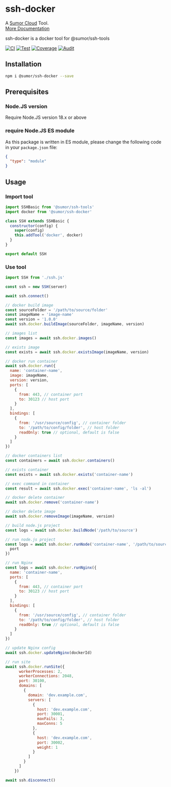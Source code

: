 # ssh-docker

A [Sumor Cloud](https://sumor.cloud) Tool.  
[More Documentation](https://sumor.cloud/ssh-docker)

ssh-docker is a docker tool for @sumor/ssh-tools

[![CI](https://github.com/sumor-cloud/ssh-docker/actions/workflows/ci.yml/badge.svg)](https://github.com/sumor-cloud/ssh-docker/actions/workflows/ci.yml)
[![Test](https://github.com/sumor-cloud/ssh-docker/actions/workflows/ut.yml/badge.svg)](https://github.com/sumor-cloud/ssh-docker/actions/workflows/ut.yml)
[![Coverage](https://github.com/sumor-cloud/ssh-docker/actions/workflows/coverage.yml/badge.svg)](https://github.com/sumor-cloud/ssh-docker/actions/workflows/coverage.yml)
[![Audit](https://github.com/sumor-cloud/ssh-docker/actions/workflows/audit.yml/badge.svg)](https://github.com/sumor-cloud/ssh-docker/actions/workflows/audit.yml)

## Installation

```bash
npm i @sumor/ssh-docker --save
```

## Prerequisites

### Node.JS version

Require Node.JS version 18.x or above

### require Node.JS ES module

As this package is written in ES module,
please change the following code in your `package.json` file:

```json
{
  "type": "module"
}
```

## Usage

### Import tool

```js
import SSHBasic from '@sumor/ssh-tools'
import docker from '@sumor/ssh-docker'

class SSH extends SSHBasic {
  constructor(config) {
    super(config)
    this.addTool('docker', docker)
  }
}

export default SSH
```

### Use tool

```js
import SSH from './ssh.js'

const ssh = new SSH(server)

await ssh.connect()

// docker build image
const sourceFolder = '/path/to/source/folder'
const imageName = 'image-name'
const version = '1.0.0'
await ssh.docker.buildImage(sourceFolder, imageName, version)

// images list
const images = await ssh.docker.images()

// exists image
const exists = await ssh.docker.existsImage(imageName, version)

// docker run container
await ssh.docker.run({
  name: 'container-name',
  image: imageName,
  version: version,
  ports: [
    {
      from: 443, // container port
      to: 30123 // host port
    }
  ],
  bindings: [
    {
      from: '/usr/source/config', // container folder
      to: '/path/to/config/folder', // host folder
      readOnly: true // optional, default is false
    }
  ]
})

// docker containers list
const containers = await ssh.docker.containers()

// exists container
const exists = await ssh.docker.exists('container-name')

// exec command in container
const result = await ssh.docker.exec('container-name', 'ls -al')

// docker delete container
await ssh.docker.remove('container-name')

// docker delete image
await ssh.docker.removeImage(imageName, version)

// build node.js project
const logs = await ssh.docker.buildNode('/path/to/source')

// run node.js project
const logs = await ssh.docker.runNode('container-name', '/path/to/source', {
  port
})

// run Nginx
const logs = await ssh.docker.runNginx({
  name: 'container-name',
  ports: [
    {
      from: 443, // container port
      to: 30123 // host port
    }
  ],
  bindings: [
    {
      from: '/usr/source/config', // container folder
      to: '/path/to/config/folder', // host folder
      readOnly: true // optional, default is false
    }
  ]
})

// update Nginx config
await ssh.docker.updateNginx(dockerId)

// run site
await ssh.docker.runSite({
      workerProcesses: 2,
      workerConnections: 2048,
      port: 30100,
      domains: [
        {
          domain: 'dev.example.com',
          servers: [
            {
              host: 'dev.example.com',
              port: 30001,
              maxFails: 3,
              maxConns: 5
            },
            {
              host: 'dev.example.com',
              port: 30002,
              weight: 1
            }
          ]
        }
      ]
    })

await ssh.disconnect()
```

